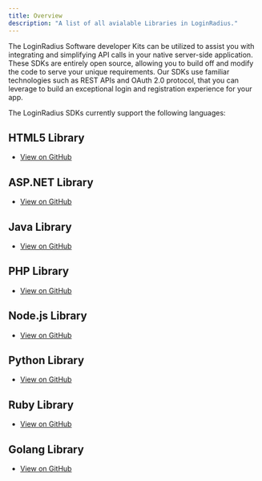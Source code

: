 ```yaml
---
title: Overview
description: "A list of all avialable Libraries in LoginRadius."
---
```


The LoginRadius Software developer Kits can be utilized to assist you with integrating and simplifying API calls in your native server-side application. These SDKs are entirely open source, allowing you to build off and modify the code to serve your unique requirements. Our SDKs use familiar technologies such as REST APIs and OAuth 2.0 protocol, that you can leverage to build an exceptional login and registration experience for your app.

The LoginRadius SDKs currently support the following languages:

## HTML5 Library
- [View on GitHub](https://github.com/LoginRadius/html5-sdk)

## ASP.NET Library
- [View on GitHub](https://github.com/LoginRadius/dot-net-sdk)

## Java Library
- [View on GitHub](https://github.com/LoginRadius/java-sdk)

## PHP Library
- [View on GitHub](https://github.com/LoginRadius/php-sdk)

## Node.js Library
- [View on GitHub](https://github.com/LoginRadius/node-js-sdk)

## Python Library
- [View on GitHub](https://github.com/LoginRadius/python-sdk)

## Ruby Library
- [View on GitHub](https://github.com/LoginRadius/ruby-on-rails-sdk)


## Golang Library
- [View on GitHub](https://www.github.com/loginradius/go-sdk)

